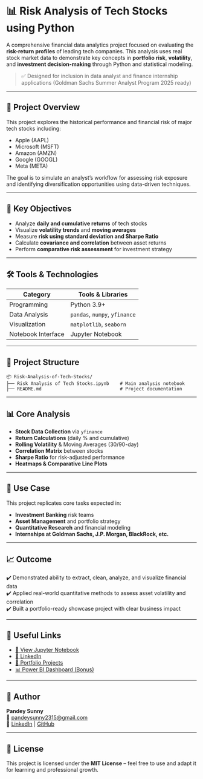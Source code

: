 # 📊 Risk Analysis of Tech Stocks using Python

A comprehensive financial data analytics project focused on evaluating the **risk-return profiles** of leading tech companies. This analysis uses real stock market data to demonstrate key concepts in **portfolio risk**, **volatility**, and **investment decision-making** through Python and statistical modeling.

> ✅ Designed for inclusion in data analyst and finance internship applications (Goldman Sachs Summer Analyst Program 2025 ready)

---

## 🚀 Project Overview

This project explores the historical performance and financial risk of major tech stocks including:
- Apple (AAPL)
- Microsoft (MSFT)
- Amazon (AMZN)
- Google (GOOGL)
- Meta (META)

The goal is to simulate an analyst’s workflow for assessing risk exposure and identifying diversification opportunities using data-driven techniques.

---

## 🧠 Key Objectives

- Analyze **daily and cumulative returns** of tech stocks
- Visualize **volatility trends** and **moving averages**
- Measure **risk using standard deviation and Sharpe Ratio**
- Calculate **covariance and correlation** between asset returns
- Perform **comparative risk assessment** for investment strategy

---

## 🛠️ Tools & Technologies

| Category          | Tools & Libraries                        |
|------------------|-------------------------------------------|
| Programming       | Python 3.9+                               |
| Data Analysis     | `pandas`, `numpy`, `yfinance`             |
| Visualization     | `matplotlib`, `seaborn`                   |
| Notebook Interface| Jupyter Notebook                          |

---

## 📁 Project Structure

```
📦 Risk-Analysis-of-Tech-Stocks/
├── Risk Analysis of Tech Stocks.ipynb    # Main analysis notebook
├── README.md                             # Project documentation

```

---

## 📊 Core Analysis

- **Stock Data Collection** via `yfinance`
- **Return Calculations** (daily % and cumulative)
- **Rolling Volatility** & Moving Averages (30/90-day)
- **Correlation Matrix** between stocks
- **Sharpe Ratio** for risk-adjusted performance
- **Heatmaps & Comparative Line Plots**

---

## 💼 Use Case

This project replicates core tasks expected in:
- **Investment Banking** risk teams
- **Asset Management** and portfolio strategy
- **Quantitative Research** and financial modeling
- **Internships at Goldman Sachs, J.P. Morgan, BlackRock, etc.**

---

## 📈 Outcome

✔️ Demonstrated ability to extract, clean, analyze, and visualize financial data  
✔️ Applied real-world quantitative methods to assess asset volatility and correlation  
✔️ Built a portfolio-ready showcase project with clear business impact

---

## 🔗 Useful Links

- [📘 View Jupyter Notebook](https://github.com/yourusername/your-repo/blob/main/Risk%20Analysis%20of%20Tech%20Stocks.ipynb)
- [🔗 LinkedIn](https://www.linkedin.com/in/pandey-sunny-74025b260)
- [💼 Portfolio Projects](https://github.com/PandeySunny)
- [📊 Power BI Dashboard (Bonus)](https://github.com/PandeySunny/Power-BI-dashboard/tree/main/Amazon%20Global%20Sale%20Analysis)

---

## 🧾 Author

**Pandey Sunny**  
📧 [pandeysunny2315@gmail.com](mailto:pandeysunny2315@gmail.com)  
🔗 [LinkedIn](https://www.linkedin.com/in/pandey-sunny-74025b260) | [GitHub](https://github.com/PandeySunny)

---

## 📜 License

This project is licensed under the **MIT License** – feel free to use and adapt it for learning and professional growth.
